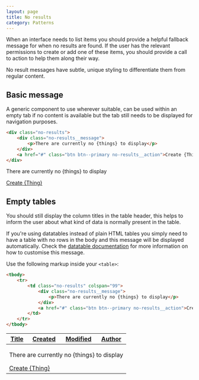 ```yaml
---
layout: page
title: No results
category: Patterns
---
```


When an interface needs to list items you should provide a helpful fallback message for when no results are found. If the user has the relevant permissions to create or add one of these items, you should provide a call to action to help them along their way.

No result messages have subtle, unique styling to differentiate them from regular content.

## Basic message

A generic component to use wherever suitable, can be used within an empty tab if no content is available but the tab still needs to be displayed for navigation purposes.

```html
<div class="no-results">
    <div class="no-results__message">
        <p>There are currently no {things} to display</p>
    </div>
    <a href="#" class="btn btn--primary no-results__action">Create {Thing}</a>
</div>
```

<div class="pulsar-example">
    <div class="no-results">
        <div class="no-results__message">
            <p>There are currently no {things} to display</p>
        </div>
        <a href="#" class="btn btn--primary no-results__action">Create {Thing}</a>
    </div>
</div>

## Empty tables

You should still display the column titles in the table header, this helps to inform the user about what kind of data is normally present in the table.

<div class="alert alert-info" role="alert"><i class="fa fa-info-circle"></i> If you're using datatables instead of plain HTML tables you simply need to have a table with no rows in the body and this message will be displayed automatically. Check the <a href="datatable.md">datatable  documentation</a> for more information on how to customise this message.</a></div>

Use the following markup inside your `<table>`:

```html
<tbody>
    <tr>
        <td class="no-results" colspan="99">
            <div class="no-results__message">
                <p>There are currently no {things} to display</p>
            </div>
            <a href="#" class="btn btn--primary no-results__action">Create {Thing}</a>
        </td>
    </tr>
</tbody>
```

<div class="pulsar-example">
    <table class="datatable">
        <thead>
            <tr class="table__tr">
                <th class="table__th">
                    <a href="#">Title</a>
                </th>
                <th class="table__th">
                    <a href="#">Created</a>
                </th>
                <th class="table__th">
                    <a href="#">Modified</a>
                </th>
                <th class="table__th">
                    <a href="#">Author</a>
                </th>
            </tr>
        </thead>
        <tbody>
            <tr class="table__tr">
                <td class="table__td no-results" colspan="99">
                  <div class="no-results__message">
                    <p>There are currently no {things} to display</p>
                  </div>
                  <a href="#" class="btn btn--primary no-results__action">Create {Thing}</a>
                </td>
            </tr>
        </tbody>
    </table>
</div>
